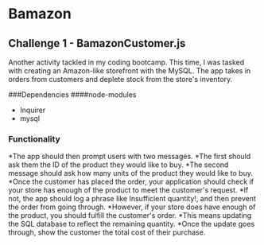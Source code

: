 # Bamazon

## Challenge 1 - BamazonCustomer.js 
  Another activity tackled in my coding bootcamp. This time, I was tasked with creating an Amazon-like storefront with the MySQL. The app  takes in orders from customers and deplete stock from the store's inventory.
  
###Dependencies
####node-modules
   * Inquirer
   * mysql 
   
### Functionality 
*The app should then prompt users with two messages.
*The first should ask them the ID of the product they would like to buy.
*The second message should ask how many units of the product they would like to buy.
*Once the customer has placed the order, your application should check if your store has enough of the product to meet the customer's request.
*If not, the app should log a phrase like Insufficient quantity!, and then prevent the order from going through.
*However, if your store does have enough of the product, you should fulfill the customer's order.
*This means updating the SQL database to reflect the remaining quantity.
*Once the update goes through, show the customer the total cost of their purchase.
   
   
   
